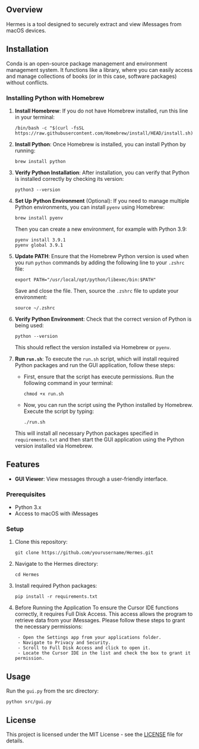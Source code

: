 <!-- # Hermes - Encrypted iMessage Extractor and Viewer -->

## Overview
Hermes is a tool designed to securely extract and view iMessages from macOS devices.

## Installation
Conda is an open-source package management and environment management system. It functions like a library, where you can easily access and manage collections of books (or in this case, software packages) without conflicts.

### Installing Python with Homebrew

1. **Install Homebrew**: 
   If you do not have Homebrew installed, run this line in your terminal:
   ```
   /bin/bash -c "$(curl -fsSL https://raw.githubusercontent.com/Homebrew/install/HEAD/install.sh)"
   ```

2. **Install Python**:
   Once Homebrew is installed, you can install Python by running:
   ```
   brew install python
   ```

3. **Verify Python Installation**:
   After installation, you can verify that Python is installed correctly by checking its version:
   ```
   python3 --version
   ```

4. **Set Up Python Environment** (Optional):
   If you need to manage multiple Python environments, you can install `pyenv` using Homebrew:
   ```
   brew install pyenv
   ```
   Then you can create a new environment, for example with Python 3.9:
   ```
   pyenv install 3.9.1
   pyenv global 3.9.1
   ```

5. **Update PATH**:
   Ensure that the Homebrew Python version is used when you run `python` commands by adding the following line to your `.zshrc` file:
   ```
   export PATH="/usr/local/opt/python/libexec/bin:$PATH"
   ```
   Save and close the file. Then, source the `.zshrc` file to update your environment:
   ```
   source ~/.zshrc
   ```

6. **Verify Python Environment**:
   Check that the correct version of Python is being used:
   ```
   python --version
   ```
   This should reflect the version installed via Homebrew or `pyenv`.

7. **Run `run.sh`**:
   To execute the `run.sh` script, which will install required Python packages and run the GUI application, follow these steps:

   - First, ensure that the script has execute permissions. Run the following command in your terminal:
     ```
     chmod +x run.sh
     ```

   - Now, you can run the script using the Python installed by Homebrew. Execute the script by typing:
     ```
     ./run.sh
     ```

   This will install all necessary Python packages specified in `requirements.txt` and then start the GUI application using the Python version installed via Homebrew.

## Features
- **GUI Viewer**: View messages through a user-friendly interface.

### Prerequisites
- Python 3.x
- Access to macOS with iMessages

### Setup
1. Clone this repository:
   ```
   git clone https://github.com/yourusername/Hermes.git
   ```

2. Navigate to the Hermes directory:
   ```
   cd Hermes
   ```



3. Install required Python packages:
   ```
   pip install -r requirements.txt
   ```


4. Before Running the Application 
    To ensure the Cursor IDE functions correctly, it requires Full Disk Access. This access allows the program to retrieve data from your iMessages. Please follow these steps to grant the necessary permissions:

        - Open the Settings app from your applications folder.
        - Navigate to Privacy and Security.
        - Scroll to Full Disk Access and click to open it.
        - Locate the Cursor IDE in the list and check the box to grant it permission.


## Usage
Run the `gui.py` from the src directory:

```
python src/gui.py
```

## License
This project is licensed under the MIT License - see the [LICENSE](LICENSE) file for details.


